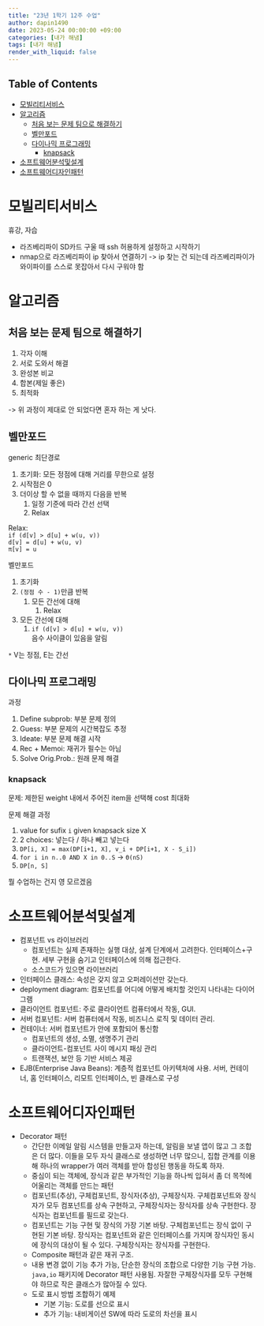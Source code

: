 ```yaml
---
title: "23년 1학기 12주 수업"
author: dapin1490
date: 2023-05-24 00:00:00 +09:00
categories: [내가 해냄]
tags: [내가 해냄]
render_with_liquid: false
---
```


<style>
  figure { text-align: center; }
</style>

## Table of Contents
- [모빌리티서비스](#모빌리티서비스)
- [알고리즘](#알고리즘)
  - [처음 보는 문제 팀으로 해결하기](#처음-보는-문제-팀으로-해결하기)
  - [벨만포드](#벨만포드)
  - [다이나믹 프로그래밍](#다이나믹-프로그래밍)
    - [knapsack](#knapsack)
- [소프트웨어분석및설계](#소프트웨어분석및설계)
- [소프트웨어디자인패턴](#소프트웨어디자인패턴)

# 모빌리티서비스
휴강, 자습
* 라즈베리파이 SD카드 구울 때 ssh 허용하게 설정하고 시작하기
* nmap으로 라즈베리파이 ip 찾아서 연결하기 -> ip 찾는 건 되는데 라즈베리파이가 와이파이를 스스로 못잡아서 다시 구워야 함

# 알고리즘
## 처음 보는 문제 팀으로 해결하기
1. 각자 이해
2. 서로 도와서 해결
3. 완성본 비교
4. 합본(제일 좋은)
5. 최적화

-> 위 과정이 제대로 안 되었다면 혼자 하는 게 낫다.

## 벨만포드
generic 최단경로
1. 초기화: 모든 정점에 대해 거리를 무한으로 설정
2. 시작점은 0
3. 더이상 할 수 없을 때까지 다음을 반복
    1. 일정 기준에 따라 간선 선택
    2. Relax

Relax:  
`if (d[v] > d[u] + w(u, v))`  
    `d[v] = d[u] + w(u, v)`  
    `π[v] = u`

벨만포드
1. 초기화
2. `(정점 수 - 1)`만큼 반복
    1. 모든 간선에 대해
        1. Relax
3. 모든 간선에 대해
    1. `if (d[v] > d[u] + w(u, v))`  
        음수 사이클이 있음을 알림

`*` V는 정점, E는 간선

## 다이나믹 프로그래밍
과정
1. Define subprob: 부분 문제 정의
2. Guess: 부분 문제의 시간복잡도 추정
3. Ideate: 부분 문제 해결 시작
4. Rec + Memoi: 재귀가 필수는 아님
5. Solve Orig.Prob.: 원래 문제 해결

### knapsack
문제: 제한된 weight 내에서 주어진 item을 선택해 cost 최대화

문제 해결 과정
1. value for sufix `i` given knapsack size X
2. 2 choices: 넣는다 / 하나 빼고 넣는다
3. `DP[i, X] = max(DP[i+1, X], v_i + DP[i+1, X - S_i])`
4. `for i in n..0 AND X in 0..S` -> `Θ(nS)`
5. `DP[n, S]`

뭘 수업하는 건지 영 모르겠음

# 소프트웨어분석및설계
* 컴포넌트 vs 라이브러리
    * 컴포넌트는 실제 존재하는 실행 대상, 설계 단계에서 고려한다. 인터페이스+구현. 세부 구현을 숨기고 인터페이스에 의해 접근한다.
    * 소스코드가 있으면 라이브러리
* 인터페이스 클래스: 속성은 갖지 않고 오퍼레이션만 갖는다.
* deployment diagram: 컴포넌트를 어디에 어떻게 배치할 것인지 나타내는 다이어그램
* 클라이언트 컴포넌트: 주로 클라이언트 컴퓨터에서 작동, GUI.
* 서버 컴포넌트: 서버 컴퓨터에서 작동, 비즈니스 로직 및 데이터 관리.
* 컨테이너: 서버 컴포넌트가 안에 포함되어 통신함
    * 컴포넌트의 생성, 소멸, 생명주기 관리
    * 클라이언트-컴포넌트 사이 메시지 패싱 관리
    * 트랜잭션, 보안 등 기반 서비스 제공
* EJB(Enterprise Java Beans): 계층적 컴포넌트 아키텍처에 사용. 서버, 컨테이너, 홈 인터페이스, 리모트 인터페이스, 빈 클래스로 구성

# 소프트웨어디자인패턴
* Decorator 패턴
    * 간단한 이메일 알림 시스템을 만들고자 하는데, 알림을 보낼 앱이 많고 그 조합은 더 많다. 이들을 모두 자식 클래스로 생성하면 너무 많으니, 집합 관계를 이용해 하나의 wrapper가 여러 객체를 받아 합성된 행동을 하도록 하자.
    * 중심이 되는 객체에, 장식과 같은 부가적인 기능을 하나씩 입혀서 좀 더 목적에 어울리는 객체를 만드는 패턴
    * 컴포넌트(추상), 구체컴포넌트, 장식자(추상), 구체장식자. 구체컴포넌트와 장식자가 모두 컴포넌트를 상속 구현하고, 구체장식자는 장식자를 상속 구현한다. 장식자는 컴포넌트를 필드로 갖는다.
    * 컴포넌트는 기능 구현 및 장식의 가장 기본 바탕. 구체컴포넌트는 장식 없이 구현된 기본 바탕. 장식자는 컴포넌트와 같은 인터페이스를 가지며 장식자인 동시에 장식의 대상이 될 수 있다. 구체장식자는 장식자를 구현한다.
    * Composite 패턴과 같은 재귀 구조.
    * 내용 변경 없이 기능 추가 가능, 단순한 장식의 조합으로 다양한 기능 구현 가능. ``java,io`` 패키지에 Decorator 패턴 사용됨. 자잘한 구체장식자를 모두 구현해야 하므로 작은 클래스가 많아질 수 있다.
    * 도로 표시 방법 조합하기 예제
        * 기본 기능: 도로를 선으로 표시
        * 추가 기능: 내비게이션 SW에 따라 도로의 차선을 표시

